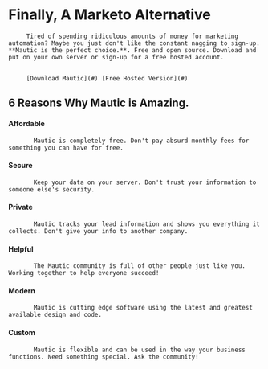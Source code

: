 # Finally, A Marketo Alternative
         Tired of spending ridiculous amounts of money for marketing automation? Maybe you just don't like the constant nagging to sign-up. **Mautic is the perfect choice.**. Free and open source. Download and put on your own server or sign-up for a free hosted account.  

  
         [Download Mautic](#) [Free Hosted Version](#)  

    
## 6 Reasons Why Mautic is Amazing.
                       
#### Affordable
           Mautic is completely free. Don't pay absurd monthly fees for something you can have for free.  

            
#### Secure
           Keep your data on your server. Don't trust your information to someone else's security.  

            
#### Private
           Mautic tracks your lead information and shows you everything it collects. Don't give your info to another company.  

                              
#### Helpful
           The Mautic community is full of other people just like you. Working together to help everyone succeed!  

            
#### Modern
           Mautic is cutting edge software using the latest and greatest available design and code.  

            
#### Custom
           Mautic is flexible and can be used in the way your business functions. Need something special. Ask the community!